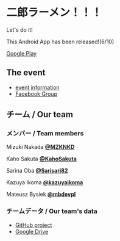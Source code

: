 # 二郎ラーメン！！！

Let's do it!

This Android App has been released!(6/10)

[Google Play](https://play.google.com/store/apps/details?id=com.jirogo.kazuya.jiro)

## The event
* [event information](https://supporterzcolab.com/event/374/)
* [Facebook Group](https://www.facebook.com/groups/245470969342834/)

## チーム / Our team

### メンバー / Team members

Mizuki Nakada [**@MZKNKD**](https://github.com/MZKNKD)

Kaho Sakuta [**@KahoSakuta**](https://github.com/KahoSakuta)

Sarina Oba [**@Sarisari82**](https://github.com/Sarisari82)

Kazuya Ikoma [**@kazuyaikoma**](https://github.com/kazuyaikoma)

Mateusz Bysiek [**@mbdevpl**](https://github.com/mbdevpl)

### チームデータ / Our team's data

* [GitHub project](https://github.com/mbdevpl/ramen-hackathon/projects/1)
* [Google Drive](https://drive.google.com/drive/folders/1Iftj5hex-k4M2V3BKiRzcVSQC1wwGNEh?usp=sharing)
